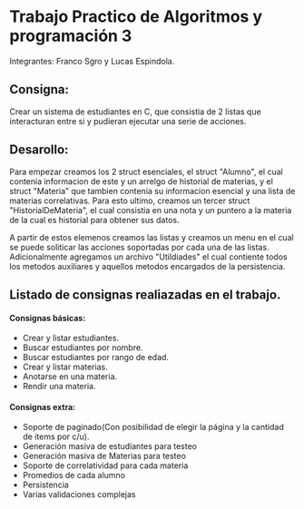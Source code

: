 # Trabajo Practico de Algoritmos y programación 3
Integrantes: Franco Sgro y Lucas Espindola.

## Consigna:

Crear un sistema de estudiantes en C, que consistia de 2 listas que interacturan entre si y pudieran ejecutar una serie de acciones.

## Desarollo:

Para empezar creamos los 2 struct esenciales, el struct "Alumno", el cual contenia informacion de este y un arrelgo de historial de materias, y el struct "Materia" que tambien contenia su informacion esencial y una lista de materias correlativas. Para esto ultimo, creamos un tercer struct "HistorialDeMateria", el cual consistia en una nota y un puntero a la materia de la cual es historial para obtener sus datos. 

A partir de estos elemenos creamos las listas y creamos un menu en el cual se puede soliticar las acciones soportadas por cada una de las listas. Adicionalmente agregamos un archivo "Utildiades" el cual contiente todos los metodos auxiliares y aquellos metodos encargados de la persistencia.

## Listado de consignas realiazadas en el trabajo.

#### Consignas básicas:
* Crear y listar estudiantes.
* Buscar estudiantes por nombre.
* Buscar estudiantes por rango de edad.
* Crear y listar materias.
* Anotarse en una materia.
* Rendir una materia.

#### Consignas extra:
* Soporte de paginado(Con posibilidad de elegir la página y la cantidad de items por c/u).
* Generación masiva de estudiantes para testeo
* Generación masiva de Materias para testeo
* Soporte de correlatividad para cada materia
* Promedios de cada alumno
* Persistencia
* Varias validaciones complejas
